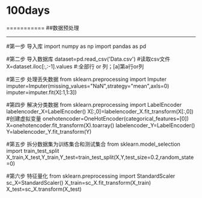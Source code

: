 # 100days
===========
##数据预处理
___________
#第一步 导入库
import numpy as np
import pandas as pd

#第二步 导入数据库
dataset=pd.read_csv('Data.csv')   #读取csv文件
X=dataset.iloc[:,:-1].values      #:全部行 or 列；[a]第a行or列

#第三步 处理丢失数据
from sklearn.preprocessing import Imputer
imputer=Imputer(missing_values="NaN",strategy="mean",axls=0)
imputer=imputer.fit(X[:1,1:3])

#第四步 解决分类数据
from sklearn.preprocessing import LabelEncoder
labelencoder_X=LabelEncoder()
X[:,0]=labelencoder_X.fit_transform(X[:,0])
#创建虚拟变量
onehotencoder=OneHotEncoder(categorical_features=[0])
X=onehotencoder.fit_transform(X).toarray()
labelencoder_Y=LabelEncoder()
Y=labelencoder_Y.fit_transform(Y)

#第五步 拆分数据集为训练集合和测试集合
from sklearn.model_selection import train_test_split
X_train,X_test,Y_train,Y_test=train_test_split(X,Y,test_size=0.2,random_state=0)

#第六步 特征量化
from sklearn.preprocessing import StandardScaler
sc_X=StandardScaler()
X_train=sc_X.fit_transform(X_train)
X_test=sc_X.transform(X_test)
